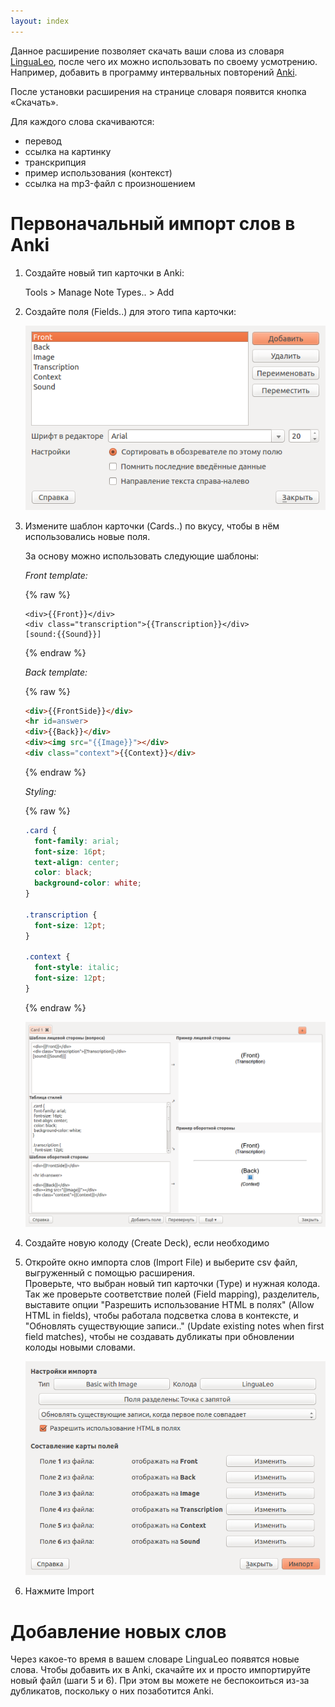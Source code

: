 ```yaml
---
layout: index
---
```


Данное расширение позволяет скачать ваши слова из словаря [LinguaLeo](http://lingualeo.com/userdict), после чего их можно использовать по своему усмотрению. Например, добавить в программу интервальных повторений [Anki](http://ankisrs.net/).

После установки расширения на странице словаря появится кнопка «Скачать».

Для каждого слова скачиваются:

- перевод
- ссылка на картинку
- транскрипция
- пример использования (контекст)
- ссылка на mp3-файл с произношением

# Первоначальный импорт слов в Anki

1. Создайте новый тип карточки в Anki:
    
    Tools > Manage Note Types.. > Add 

2. Создайте поля (Fields..) для этого типа карточки:
    
    ![Fields..](img/fields.png)

3. Измените шаблон карточки (Cards..) по вкусу, чтобы в нём использовались новые поля.  

    За основу можно использовать следующие шаблоны:  
   
    *Front template:*  

    {% raw %}
    ```
    <div>{{Front}}</div>
    <div class="transcription">{{Transcription}}</div>
    [sound:{{Sound}}]
    ```
    {% endraw %}
    
    *Back template:*  

    {% raw %}
    ```html
    <div>{{FrontSide}}</div>
    <hr id=answer>
    <div>{{Back}}</div>
    <div><img src="{{Image}}"></div>
    <div class="context">{{Context}}</div>
    ```
    {% endraw %}
   
    *Styling:*  

    {% raw %}
    ```css
    .card {
      font-family: arial;
      font-size: 16pt;
      text-align: center;
      color: black;
      background-color: white;
    }
   
    .transcription {
      font-size: 12pt;
    }
   
    .context {
      font-style: italic;
      font-size: 12pt;
    }
    ```
    {% endraw %}
    
    ![Cards..](img/cards.png)  

4. Создайте новую колоду (Create Deck), если необходимо

5. Откройте окно импорта слов (Import File) и выберите csv файл, выгруженный с помощью расширения.  
    Проверьте, что выбран новый тип карточки (Type) и нужная колода. Так же проверьте соответствие полей (Field mapping), разделитель, выставите опции "Разрешить использование HTML в полях" (Allow HTML in fields), чтобы работала подсветка слова в контексте, и "Обновлять существующие записи.." (Update existing notes when first field matches), чтобы не создавать дубликаты при обновлении колоды новыми словами.  
    
    ![Import File](img/import.png)
    
6. Нажмите Import

# Добавление новых слов

Через какое-то время в вашем словаре LinguaLeo появятся новые слова. Чтобы добавить их в Anki, скачайте их и просто импортируйте новый файл (шаги 5 и 6). При этом вы можете не беспокоиться из-за дубликатов, поскольку о них позаботится Anki.
